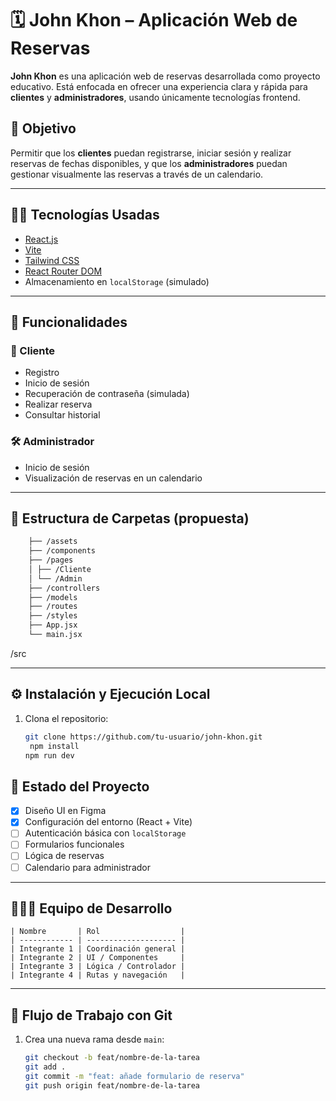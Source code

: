 # 🗓️ John Khon – Aplicación Web de Reservas

**John Khon** es una aplicación web de reservas desarrollada como proyecto educativo. Está enfocada en ofrecer una experiencia clara y rápida para **clientes** y **administradores**, usando únicamente tecnologías frontend.

## 🚀 Objetivo

Permitir que los **clientes** puedan registrarse, iniciar sesión y realizar reservas de fechas disponibles, y que los **administradores** puedan gestionar visualmente las reservas a través de un calendario.

---

## 👨‍💻 Tecnologías Usadas

- [React.js](https://reactjs.org/)
- [Vite](https://vitejs.dev/)
- [Tailwind CSS](https://tailwindcss.com/)
- [React Router DOM](https://reactrouter.com/)
- Almacenamiento en `localStorage` (simulado)

---

## 🧠 Funcionalidades

### 👤 Cliente

- Registro
- Inicio de sesión
- Recuperación de contraseña (simulada)
- Realizar reserva
- Consultar historial

### 🛠️ Administrador

- Inicio de sesión
- Visualización de reservas en un calendario

---

## 📁 Estructura de Carpetas (propuesta)

```bash
    ├── /assets
    ├── /components
    ├── /pages
    │ ├── /Cliente
    │ └── /Admin
    ├── /controllers
    ├── /models
    ├── /routes
    ├── /styles
    ├── App.jsx
    └── main.jsx
```

/src

---

## ⚙️ Instalación y Ejecución Local

1. Clona el repositorio:

   ```bash
   git clone https://github.com/tu-usuario/john-khon.git
    npm install
   npm run dev
   ```

## 🧪 Estado del Proyecto

- [x] Diseño UI en Figma
- [x] Configuración del entorno (React + Vite)
- [ ] Autenticación básica con `localStorage`
- [ ] Formularios funcionales
- [ ] Lógica de reservas
- [ ] Calendario para administrador

---

## 🧑‍🤝‍🧑 Equipo de Desarrollo

    | Nombre       | Rol                  |
    | ------------ | -------------------- |
    | Integrante 1 | Coordinación general |
    | Integrante 2 | UI / Componentes     |
    | Integrante 3 | Lógica / Controlador |
    | Integrante 4 | Rutas y navegación   |

---

## 🔀 Flujo de Trabajo con Git

1. Crea una nueva rama desde `main`:

   ```bash
   git checkout -b feat/nombre-de-la-tarea
   git add .
   git commit -m "feat: añade formulario de reserva"
   git push origin feat/nombre-de-la-tarea
   ```
